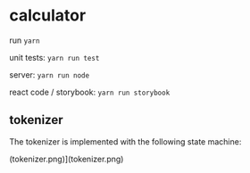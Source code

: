 # calculator

run `yarn`

unit tests: `yarn run test`

server: `yarn run node`

react code / storybook: `yarn run storybook`

## tokenizer

The tokenizer is implemented with the following state machine:

(tokenizer.png)](tokenizer.png)
